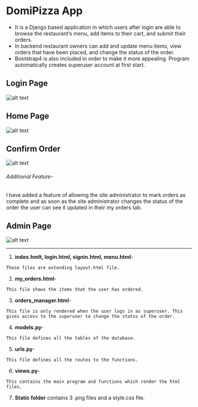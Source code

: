 # DomiPizza App
- It is a Django based application in which users after login are able to browse the restaurant’s menu, add items to their cart, and submit their orders.
- In backend restaurant owners can add and update menu items, view orders that have been placed, and change the status of the order.
- Bootstrap4 is also included in order to make it more appealing. Program automatically creates superuser account at first start.
## Login Page
![alt text](https://github.com/rodeketan/pizza_app/blob/main/Images/Screenshot%20(286).png)
## Home Page
![alt text](https://github.com/rodeketan/pizza_app/blob/main/Images/Screenshot%20(288).png)
## Confirm Order
![alt text](https://github.com/rodeketan/pizza_app/blob/main/Images/Screenshot%20(290).png)



###### Additional Feature- 
I have added a feature of allowing the site administrator to mark orders as complete and as soon as the site administrator changes the status of the order the user can see it updated in their my orders tab.
## Admin Page
![alt text](https://github.com/rodeketan/pizza_app/blob/main/Images/Screenshot%20(292).png)

***


  1. **index.hmlt, login.html, signin.html, menu.html**- 
  
    These files are extending layout.html file.

  2. **my_orders.html**- 
      
    This file shows the items that the user has ordered.

  3. **orders_manager.html**- 
  
    This file is only rendered when the user logs in as superuser. This gives access to the superuser to change the status of the order.

  4. **models.py**- 
  
    This file defines all the tables of the database.

  5. **urls.py**- 
  
    This file defines all the routes to the functions.

  6. **views.py**- 
  
    This contains the main program and functions which render the html files.

  7. **Static folder** contains 3 .png files and a style.css file.
